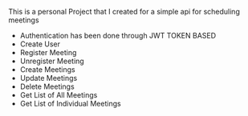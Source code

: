 This is a personal Project that I created for a simple api for scheduling meetings


- Authentication has been done through JWT TOKEN BASED
- Create User
- Register Meeting
- Unregister Meeting
- Create Meetings
- Update Meetings
- Delete Meetings
- Get List of All Meetings
- Get List of Individual Meetings


